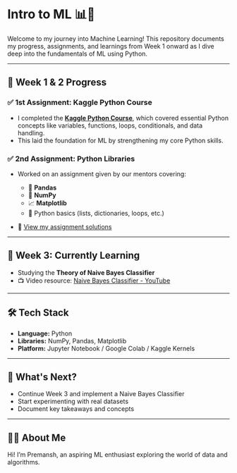 # Intro to ML 📊🤖

Welcome to my journey into Machine Learning! This repository documents my progress, assignments, and learnings from Week 1 onward as I dive deep into the fundamentals of ML using Python.

---

## 📅 Week 1 & 2 Progress

### ✅ 1st Assignment: Kaggle Python Course

* I completed the **[Kaggle Python Course](https://www.kaggle.com/learn/python)**, which covered essential Python concepts like variables, functions, loops, conditionals, and data handling.
* This laid the foundation for ML by strengthening my core Python skills.

### ✅ 2nd Assignment: Python Libraries

* Worked on an assignment given by our mentors covering:

  * 🐼 **Pandas**
  * 🧮 **NumPy**
  * 📈 **Matplotlib**
  * 🐍 Python basics (lists, dictionaries, loops, etc.)
* 🔗 [View my assignment solutions](https://drive.google.com/drive/folders/1C3d-sD1RIOe5yZOe-IaiMupZVf2ikkok?usp=drive_link)

---

## 🚧 Week 3: Currently Learning

* Studying the **Theory of Naive Bayes Classifier**
* 📺 Video resource: [Naive Bayes Classifier - YouTube](https://www.youtube.com/watch?v=lFJbZ6LVxN8)

---

## 🛠 Tech Stack

* **Language:** Python
* **Libraries:** NumPy, Pandas, Matplotlib
* **Platform:** Jupyter Notebook / Google Colab / Kaggle Kernels

---

## 📌 What's Next?

* Continue Week 3 and implement a Naive Bayes Classifier
* Start experimenting with real datasets
* Document key takeaways and concepts

---

## 🙋‍♂️ About Me

Hi! I’m Premansh, an aspiring ML enthusiast exploring the world of data and algorithms.
